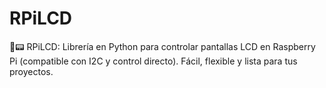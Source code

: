 # RPiLCD
🐍📟 RPiLCD: Librería en Python para controlar pantallas LCD en Raspberry Pi (compatible con I2C y control directo). Fácil, flexible y lista para tus proyectos.
